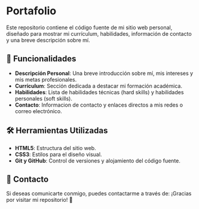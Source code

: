 # Portafolio
Este repositorio contiene el código fuente de mi sitio web personal, diseñado para mostrar mi currículum, habilidades, información de contacto y una breve descripción sobre mí.

## 🚀 Funcionalidades

- **Descripción Personal**: Una breve introducción sobre mí, mis intereses y mis metas profesionales.
- **Currículum**: Sección dedicada a destacar mi formación académica.
- **Habilidades**: Lista de habilidades técnicas (hard skills) y habilidades personales (soft skills).
- **Contacto**: Informacion de contacto y enlaces directos a mis redes o correo electrónico.

## 🛠️ Herramientas Utilizadas

- **HTML5**: Estructura del sitio web.
- **CSS3**: Estilos para el diseño visual.
- **Git y GitHub**: Control de versiones y alojamiento del código fuente.

## 📩 Contacto
Si deseas comunicarte conmigo, puedes contactarme a través de:
¡Gracias por visitar mi repositorio! 💚
